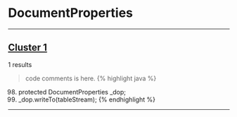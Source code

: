 # DocumentProperties

***

## [Cluster 1](./1)
1 results
> code comments is here.
{% highlight java %}
98. protected DocumentProperties _dop;
691.   _dop.writeTo(tableStream);
{% endhighlight %}

***

